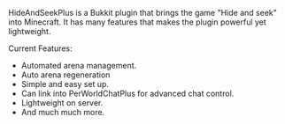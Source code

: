 HideAndSeekPlus is a Bukkit plugin that brings the game "Hide and seek" into Minecraft.
It has many features that makes the plugin powerful yet lightweight.

Current Features:
- Automated arena management.
- Auto arena regeneration
- Simple and easy set up.
- Can link into PerWorldChatPlus for advanced chat control.
- Lightweight on server.
- And much much more.